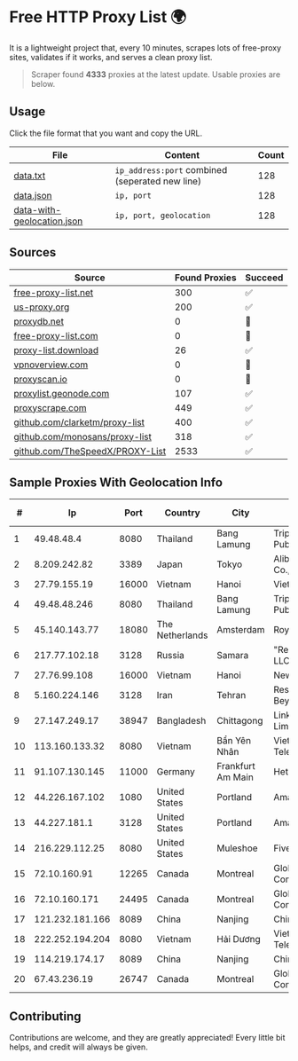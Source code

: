 
# Free HTTP Proxy List 🌍

It is a lightweight project that, every 10 minutes, scrapes lots of free-proxy sites, validates if it works, and serves a clean proxy list.


> Scraper found **4333** proxies at the latest update. Usable proxies are below.

## Usage

Click the file format that you want and copy the URL.


|File|Content|Count|
|----|-------|-----|
|[data.txt](https://raw.githubusercontent.com/themiralay/Proxy-List-World/master/data.txt)|`ip_address:port` combined (seperated new line)|128|
|[data.json](https://raw.githubusercontent.com/themiralay/Proxy-List-World/master/data.json)|`ip, port`|128|
|[data-with-geolocation.json](https://raw.githubusercontent.com/themiralay/Proxy-List-World/master/data-with-geolocation.json)|`ip, port, geolocation`|128|

## Sources

|Source|Found Proxies|Succeed|
|------|-------------|-------|
|[free-proxy-list.net](https://free-proxy-list.net)|300|✅|
|[us-proxy.org](https://www.us-proxy.org)|200|✅|
|[proxydb.net](http://proxydb.net)|0|🚫|
|[free-proxy-list.com](https://free-proxy-list.com/?page=&port=&type%5B%5D=http&type%5B%5D=https&up_time=0&search=Search)|0|🚫|
|[proxy-list.download](https://www.proxy-list.download/HTTP)|26|✅|
|[vpnoverview.com](https://vpnoverview.com/privacy/anonymous-browsing/free-proxy-servers)|0|🚫|
|[proxyscan.io](https://www.proxyscan.io)|0|🚫|
|[proxylist.geonode.com](https://proxylist.geonode.com/api/proxy-list?limit=300&page=1&sort_by=lastChecked&sort_type=desc&protocols=http,https)|107|✅|
|[proxyscrape.com](https://api.proxyscrape.com/v2/?request=displayproxies&protocol=http&timeout=10000&country=all&ssl=all&anonymity=all)|449|✅|
|[github.com/clarketm/proxy-list](https://raw.githubusercontent.com/clarketm/proxy-list/master/proxy-list-raw.txt)|400|✅|
|[github.com/monosans/proxy-list](https://raw.githubusercontent.com/monosans/proxy-list/main/proxies/http.txt)|318|✅|
|[github.com/TheSpeedX/PROXY-List](https://raw.githubusercontent.com/TheSpeedX/PROXY-List/master/http.txt)|2533|✅|


## Sample Proxies With Geolocation Info

|#|Ip|Port|Country|City|Internet Service Provider|
|-|--|----|-------|----|-------------------------|
|1|49.48.48.4|8080|Thailand|Bang Lamung|Triple T Broadband Public Company Limited|
|2|8.209.242.82|3389|Japan|Tokyo|Alibaba (US) Technology Co., Ltd.|
|3|27.79.155.19|16000|Vietnam|Hanoi|Viettel Corporation|
|4|49.48.48.246|8080|Thailand|Bang Lamung|Triple T Broadband Public Company Limited|
|5|45.140.143.77|18080|The Netherlands|Amsterdam|RoyaleHosting BV|
|6|217.77.102.18|3128|Russia|Samara|"Region Svyaz Konsalt" LLC|
|7|27.76.99.108|16000|Vietnam|Hanoi|Newass2011xDSLHCMC|
|8|5.160.224.146|3128|Iran|Tehran|Respina Networks & Beyond PJSC|
|9|27.147.249.17|38947|Bangladesh|Chittagong|Link3 Technologies Limited|
|10|113.160.133.32|8080|Vietnam|Bẩn Yên Nhân|VietNam Post and Telecom Corporation|
|11|91.107.130.145|11000|Germany|Frankfurt Am Main|Hetzner Online AG|
|12|44.226.167.102|1080|United States|Portland|Amazon.com, Inc.|
|13|44.227.181.1|3128|United States|Portland|Amazon.com, Inc.|
|14|216.229.112.25|8080|United States|Muleshoe|Five Area Systems, LLC|
|15|72.10.160.91|12265|Canada|Montreal|GloboTech Communications|
|16|72.10.160.171|24495|Canada|Montreal|GloboTech Communications|
|17|121.232.181.166|8089|China|Nanjing|Chinanet|
|18|222.252.194.204|8080|Vietnam|Hải Dương|VietNam Post and Telecom Corporation|
|19|114.219.174.17|8089|China|Nanjing|China Telecom|
|20|67.43.236.19|26747|Canada|Montreal|GloboTech Communications|



## Contributing

Contributions are welcome, and they are greatly appreciated! Every
little bit helps, and credit will always be given.


